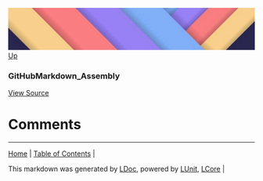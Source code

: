 ![](../Content/LDoc-banner-small.png "")
[Up](GitHubMarkdown_Assembly.md)
### GitHubMarkdown_Assembly
[View Source](GitHubMarkdown_Assembly.md)
# Comments
---

[Home](../../README.md) | [Table of Contents](../../TableOfContents.md) | 


This markdown was generated by [LDoc](https://github.com/CodeSingularity/LDoc), powered by [LUnit](https://github.com/CodeSingularity/LUnit), [LCore](https://github.com/CodeSingularity/LCore) | 


